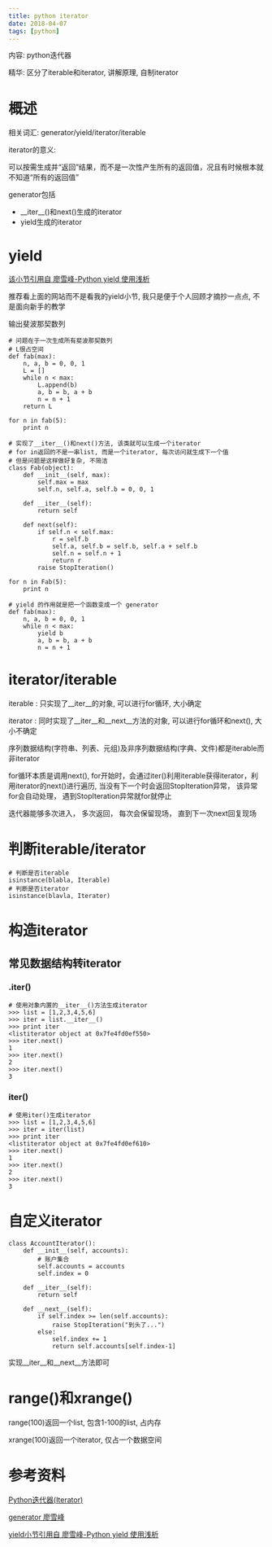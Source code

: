 ```yaml
---
title: python iterator
date: 2018-04-07
tags: [python]
---
```


内容: python迭代器

精华: 区分了iterable和iterator, 讲解原理, 自制iterator

<!-- more -->

# 概述

相关词汇: generator/yield/iterator/iterable

iterator的意义:

可以按需生成并“返回”结果，而不是一次性产生所有的返回值，况且有时候根本就不知道“所有的返回值”

generator包括

* \_\_iter\_\_()和next()生成的iterator
* yield生成的iterator

# yield

[该小节引用自 廖雪峰-Python yield 使用浅析](https://www.ibm.com/developerworks/cn/opensource/os-cn-python-yield/#icomments)

推荐看上面的网站而不是看我的yield小节, 我只是便于个人回顾才摘抄一点点, 不是面向新手的教学

输出斐波那契数列

```
# 问题在于一次生成所有斐波那契数列
# L很占空间
def fab(max): 
    n, a, b = 0, 0, 1 
    L = [] 
    while n < max: 
        L.append(b) 
        a, b = b, a + b 
        n = n + 1 
    return L
    
for n in fab(5):
    print n
```

```
# 实现了__iter__()和next()方法, 该类就可以生成一个iterator
# for in返回的不是一串list, 而是一个iterator, 每次访问就生成下一个值
# 但是问题是这样做好复杂, 不简洁
class Fab(object): 
    def __init__(self, max): 
        self.max = max 
        self.n, self.a, self.b = 0, 0, 1 
    
    def __iter__(self): 
        return self
    
    def next(self): 
        if self.n < self.max: 
            r = self.b 
            self.a, self.b = self.b, self.a + self.b 
            self.n = self.n + 1
            return r
        raise StopIteration()

for n in Fab(5):
    print n
```

```
# yield 的作用就是把一个函数变成一个 generator
def fab(max): 
    n, a, b = 0, 0, 1 
    while n < max: 
        yield b
        a, b = b, a + b 
        n = n + 1 
```

# iterator/iterable

iterable
:   只实现了\_\_iter\_\_的对象, 可以进行for循环, 大小确定

iterator
:   同时实现了\_\_iter\_\_和\_\_next\_\_方法的对象, 可以进行for循环和next(), 大小不确定

序列数据结构(字符串、列表、元组)及非序列数据结构(字典、文件)都是iterable而非iterator

for循环本质是调用next(), for开始时，会通过iter()利用iterable获得iterator，利用iterator的next()进行遍历, 当没有下一个时会返回StopIteration异常， 该异常for会自动处理， 遇到StopIteration异常就for就停止

迭代器能够多次进入， 多次返回， 每次会保留现场， 直到下一次next回复现场

# 判断iterable/iterator

```
# 判断是否iterable
isinstance(blabla, Iterable)
# 判断是否iterator
isinstance(blavla, Iterator)
```

# 构造iterator

## 常见数据结构转iterator

### .__iter__()

```
# 使用对象内置的__iter__()方法生成iterator
>>> list = [1,2,3,4,5,6]
>>> iter = list.__iter__()
>>> print iter
<listiterator object at 0x7fe4fd0ef550>
>>> iter.next()
1
>>> iter.next()
2
>>> iter.next()
3
```

### iter()

```
# 使用iter()生成iterator
>>> list = [1,2,3,4,5,6]
>>> iter = iter(list)
>>> print iter
<listiterator object at 0x7fe4fd0ef610>
>>> iter.next()
1
>>> iter.next()
2
>>> iter.next()
3
```

# 自定义iterator

```
class AccountIterator():
    def __init__(self, accounts):
        # 账户集合
        self.accounts = accounts
        self.index = 0

    def __iter__(self):
        return self

    def __next__(self):
        if self.index >= len(self.accounts):
            raise StopIteration("到头了...")
        else:
            self.index += 1
            return self.accounts[self.index-1]
```

实现\_\_iter\_\_和\_\_next\_\_方法即可

# range()和xrange()

range(100)返回一个list, 包含1-100的list, 占内存

xrange(100)返回一个iterator, 仅占一个数据空间

# 参考资料

[Python迭代器(Iterator)](https://www.cnblogs.com/spiritman/p/5158331.html)

[generator 廖雪峰](https://www.liaoxuefeng.com/wiki/001434446689867b27157e896e74d51a89c25cc8b43bdb3000/00143450083887673122b45a4414333ac366c3c935125e7000)

[yield小节引用自 廖雪峰-Python yield 使用浅析](https://www.ibm.com/developerworks/cn/opensource/os-cn-python-yield/#icomments)
